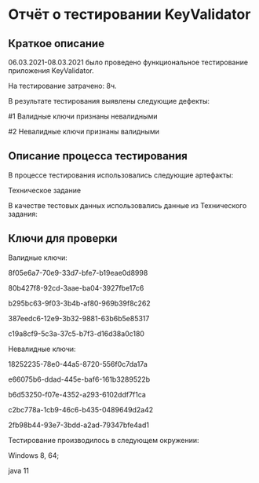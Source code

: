 # Отчёт о тестировании KeyValidator

## Краткое описание

06.03.2021-08.03.2021 было проведено функциональное тестирование приложения KeyValidator.

На тестирование затрачено: 8ч.

В результате тестирования выявлены следующие дефекты:

#1 Валидные ключи признаны невалидными

#2 Невалидные ключи признаны валидными

## Описание процесса тестирования

В процессе тестирования использовались следующие артефакты:

Техническое задание

В качестве тестовых данных использовались данные из Технического задания:

## Ключи для проверки

Валидные ключи:

8f05e6a7-70e9-33d7-bfe7-b19eae0d8998

80b427f8-92cd-3aae-ba04-3927fbe17c6

b295bc63-9f03-3b4b-af80-969b39f8c262

387eedc6-12e9-3b32-9881-63b6b5e85317

c19a8cf9-5c3a-37c5-b7f3-d16d38a0c180

Невалидные ключи:

18252235-78e0-44a5-8720-556f0c7da17a

e66075b6-ddad-445e-baf6-161b3289522b

b6d53250-f07e-4352-a293-6102ddf7f1ca

c2bc778a-1cb9-46c6-b435-0489649d2a42

2fb98b44-93e7-3bdd-a2ad-79347bfe4ad1

Тестирование производилось в следующем окружении:

Windows 8, 64;

java 11